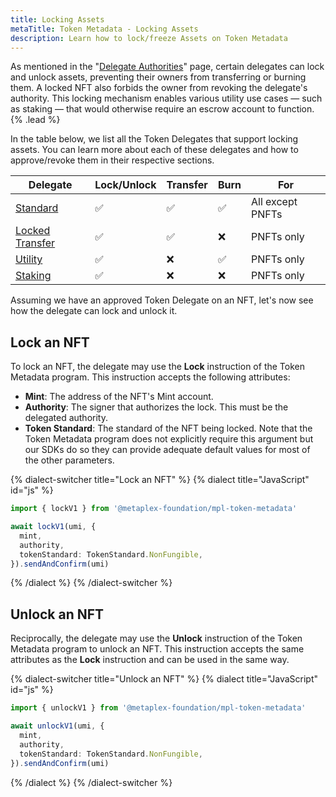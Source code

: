 ```yaml
---
title: Locking Assets
metaTitle: Token Metadata - Locking Assets
description: Learn how to lock/freeze Assets on Token Metadata
---
```


As mentioned in the "[Delegate Authorities](/token-metadata/delegates#token-delegates)" page, certain delegates can lock and unlock assets, preventing their owners from transferring or burning them. A locked NFT also forbids the owner from revoking the delegate's authority. This locking mechanism enables various utility use cases — such as staking — that would otherwise require an escrow account to function. {% .lead %}

In the table below, we list all the Token Delegates that support locking assets. You can learn more about each of these delegates and how to approve/revoke them in their respective sections.

| Delegate                                                                        | Lock/Unlock | Transfer | Burn | For              |
| ------------------------------------------------------------------------------- | ----------- | -------- | ---- | ---------------- |
| [Standard](/token-metadata/delegates#standard-delegate)                         | ✅          | ✅       | ✅   | All except PNFTs |
| [Locked Transfer](/token-metadata/delegates#locked-transfer-delegate-pNFT-only) | ✅          | ✅       | ❌   | PNFTs only       |
| [Utility](/token-metadata/delegates#utility-delegate-pNFT-only)                 | ✅          | ❌       | ✅   | PNFTs only       |
| [Staking](/token-metadata/delegates#staking-delegate-pNFT-only)                 | ✅          | ❌       | ❌   | PNFTs only       |

Assuming we have an approved Token Delegate on an NFT, let's now see how the delegate can lock and unlock it.

## Lock an NFT

To lock an NFT, the delegate may use the **Lock** instruction of the Token Metadata program. This instruction accepts the following attributes:

- **Mint**: The address of the NFT's Mint account.
- **Authority**: The signer that authorizes the lock. This must be the delegated authority.
- **Token Standard**: The standard of the NFT being locked. Note that the Token Metadata program does not explicitly require this argument but our SDKs do so they can provide adequate default values for most of the other parameters.

{% dialect-switcher title="Lock an NFT" %}
{% dialect title="JavaScript" id="js" %}

```ts
import { lockV1 } from '@metaplex-foundation/mpl-token-metadata'

await lockV1(umi, {
  mint,
  authority,
  tokenStandard: TokenStandard.NonFungible,
}).sendAndConfirm(umi)
```

{% /dialect %}
{% /dialect-switcher %}

## Unlock an NFT

Reciprocally, the delegate may use the **Unlock** instruction of the Token Metadata program to unlock an NFT. This instruction accepts the same attributes as the **Lock** instruction and can be used in the same way.

{% dialect-switcher title="Unlock an NFT" %}
{% dialect title="JavaScript" id="js" %}

```ts
import { unlockV1 } from '@metaplex-foundation/mpl-token-metadata'

await unlockV1(umi, {
  mint,
  authority,
  tokenStandard: TokenStandard.NonFungible,
}).sendAndConfirm(umi)
```

{% /dialect %}
{% /dialect-switcher %}
